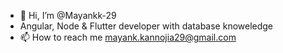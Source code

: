 - 👋 Hi, I’m @Mayankk-29
- Angular, Node & Flutter developer with database knoweledge
- 📫 How to reach me mayank.kannojia29@gmail.com

<!---
Mayankk-29/Mayankk-29 is a ✨ special ✨ repository because its `README.md` (this file) appears on your GitHub profile.
You can click the Preview link to take a look at your changes.
--->
